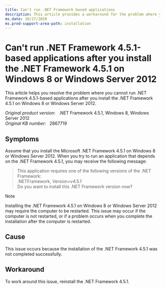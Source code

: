 ```yaml
---
title: Can't run .NET Framework based applications
description: This article provides a workaround for the problem where you cannot run .NET Framework 4.5.1-based applications after you install the .NET Framework 4.5.1 on Windows 8 or Windows Server 2012.
ms.date: 10/27/2020
ms.prod-support-area-path: installation
---
```

# Can't run .NET Framework 4.5.1-based applications after you install the .NET Framework 4.5.1 on Windows 8 or Windows Server 2012

This article helps you resolve the problem where you cannot run .NET Framework 4.5.1-based applications after you install the .NET Framework 4.5.1 on Windows 8 or Windows Server 2012.

_Original product version:_ &nbsp; .NET Framework 4.5.1, Windows 8, Windows Server 2012  
_Original KB number:_ &nbsp; 2867719

## Symptoms

Assume that you install the Microsoft .NET Framework 4.5.1 on Windows 8 or Windows Server 2012. When you try to run an application that depends on the .NET Framework 4.5.1, you may receive the following message:

> This application requires one of the following versions of the .NET Framework:  
.NETFramework, Version=v4.5.1  
Do you want to install this .NET Framework version now?

> [!NOTE]
> Installing the .NET Framework 4.5.1 on Windows 8 or Windows Server 2012 may require the computer to be restarted. This issue may occur if the computer is not restarted, or if a problem occurs when you complete the installation after the computer is restarted.

## Cause

This issue occurs because the installation of the .NET Framework 4.5.1 was not completed successfully.

## Workaround

To work around this issue, reinstall the .NET Framework 4.5.1.
